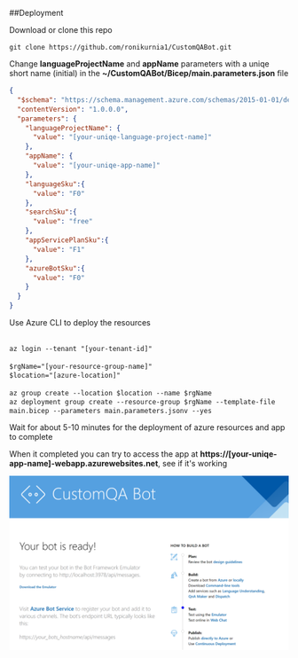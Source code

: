##Deployment

Download or clone this repo

```shell
git clone https://github.com/ronikurnia1/CustomQABot.git
```
Change **languageProjectName** and **appName** parameters with a uniqe short name (initial) in the **~/CustomQABot/Bicep/main.parameters.json** file

```json
{
  "$schema": "https://schema.management.azure.com/schemas/2015-01-01/deploymentParameters.json#",
  "contentVersion": "1.0.0.0",
  "parameters": {
    "languageProjectName": {
      "value": "[your-uniqe-language-project-name]"
    },
    "appName": {
      "value": "[your-uniqe-app-name]"
    },
    "languageSku":{
      "value": "F0"
    },
    "searchSku":{
      "value": "free"
    },
    "appServicePlanSku":{
      "value": "F1"
    },
    "azureBotSku":{
      "value": "F0"
    }
  }
}
```

Use Azure CLI to deploy the resources

```shell

az login --tenant "[your-tenant-id]"

$rgName="[your-resource-group-name]"
$location="[azure-location]"

az group create --location $location --name $rgName
az deployment group create --resource-group $rgName --template-file main.bicep --parameters main.parameters.jsonv --yes
```

Wait for about 5-10 minutes for the deployment of azure resources and app to complete

When it completed you can try to access the app at **https://[your-uniqe-app-name]-webapp.azurewebsites.net**, see if it's working

<img src="assets/bot_landing_page.png" alt="drawing" />

